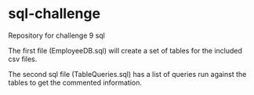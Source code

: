 # sql-challenge
Repository for challenge 9 sql

The first file (EmployeeDB.sql) will create a set of tables for the included csv files.

The second sql file (TableQueries.sql) has a list of queries run against the tables to get the commented information.
